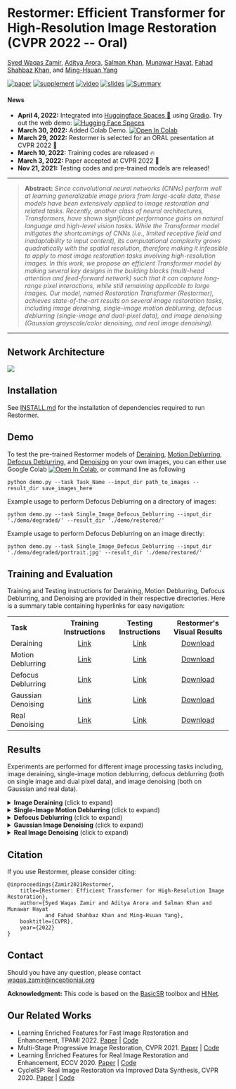 
# Restormer: Efficient Transformer for High-Resolution Image Restoration (CVPR 2022 -- Oral)

[Syed Waqas Zamir](https://scholar.google.es/citations?user=WNGPkVQAAAAJ&hl=en), [Aditya Arora](https://adityac8.github.io/), [Salman Khan](https://salman-h-khan.github.io/), [Munawar Hayat](https://scholar.google.com/citations?user=Mx8MbWYAAAAJ&hl=en), [Fahad Shahbaz Khan](https://scholar.google.es/citations?user=zvaeYnUAAAAJ&hl=en), and [Ming-Hsuan Yang](https://scholar.google.com/citations?user=p9-ohHsAAAAJ&hl=en)

[![paper](https://img.shields.io/badge/arXiv-Paper-<COLOR>.svg)](https://arxiv.org/abs/2111.09881)
[![supplement](https://img.shields.io/badge/Supplementary-Material-red)](https://drive.google.com/file/d/1oKGON8vG4uDWMmZKqHeTMnFowhOubifK/view?usp=sharing)
[![video](https://img.shields.io/badge/Video-Presentation-F9D371)](https://www.youtube.com/watch?v=3mqu6N4_0pY&t)
[![slides](https://img.shields.io/badge/Presentation-Slides-B762C1)](https://drive.google.com/file/d/19wKhnQtr3mcD6IsLj0ZFSwCgIRKUkDQJ/view?usp=sharing)
[![Summary](https://img.shields.io/badge/Summary-Slide-87CEEB)](https://drive.google.com/file/d/1wyKAMLzJpDqHiF6AMsmnmGQC241GyT8q/view?usp=sharing)


#### News
- **April 4, 2022:** Integrated into [Huggingface Spaces 🤗](https://huggingface.co/spaces) using [Gradio](https://github.com/gradio-app/gradio). Try out the web demo: [![Hugging Face Spaces](https://img.shields.io/badge/%F0%9F%A4%97%20Hugging%20Face-Spaces-blue)](https://huggingface.co/spaces/swzamir/Restormer)
- **March 30, 2022:** Added Colab Demo. [![Open In Colab](https://colab.research.google.com/assets/colab-badge.svg)](https://colab.research.google.com/drive/1C2818h7KnjNv4R1sabe14_AYL7lWhmu6?usp=sharing)
- **March 29, 2022:** Restormer is selected for an ORAL presentation at CVPR 2022 :dizzy:
- **March 10, 2022:** Training codes are released :fire:
- **March 3, 2022:** Paper accepted at CVPR 2022 :tada: 
- **Nov 21, 2021:** Testing codes and pre-trained models are released!

<hr />

> **Abstract:** *Since convolutional neural networks (CNNs) perform well at learning generalizable image priors from large-scale data, these models have been extensively applied to image restoration and related tasks. Recently, another class of neural architectures, Transformers, have shown significant performance gains on natural language and high-level vision tasks. While the Transformer model mitigates the shortcomings of CNNs (i.e., limited receptive field and inadaptability to input content), its computational complexity grows quadratically with the spatial resolution, therefore making it infeasible to apply to most image restoration tasks involving high-resolution images. In this work, we propose an efficient Transformer model by making several key designs in the building blocks (multi-head attention and feed-forward network) such that it can capture long-range pixel interactions, while still remaining applicable to large images. Our model, named Restoration Transformer (Restormer), achieves state-of-the-art results on several image restoration tasks, including image deraining, single-image motion deblurring, defocus deblurring (single-image and dual-pixel data), and image denoising (Gaussian grayscale/color denoising, and real image denoising).* 
<hr />

## Network Architecture

<img src = "https://i.imgur.com/ulLoEig.png"> 

## Installation

See [INSTALL.md](INSTALL.md) for the installation of dependencies required to run Restormer.

## Demo

To test the pre-trained Restormer models of [Deraining](https://drive.google.com/drive/folders/1ZEDDEVW0UgkpWi-N4Lj_JUoVChGXCu_u), [Motion Deblurring](https://drive.google.com/drive/folders/1czMyfRTQDX3j3ErByYeZ1PM4GVLbJeGK), [Defocus Deblurring](https://drive.google.com/drive/folders/1bRBG8DG_72AGA6-eRePvChlT5ZO4cwJ4?usp=sharing), and [Denoising](https://drive.google.com/drive/folders/1Qwsjyny54RZWa7zC4Apg7exixLBo4uF0) on your own images, you can either use Google Colab [![Open In Colab](https://colab.research.google.com/assets/colab-badge.svg)](https://colab.research.google.com/drive/1C2818h7KnjNv4R1sabe14_AYL7lWhmu6?usp=sharing), or command line as following
```
python demo.py --task Task_Name --input_dir path_to_images --result_dir save_images_here
```
Example usage to perform Defocus Deblurring on a directory of images:
```
python demo.py --task Single_Image_Defocus_Deblurring --input_dir './demo/degraded/' --result_dir './demo/restored/'
```
Example usage to perform Defocus Deblurring on an image directly:
```
python demo.py --task Single_Image_Defocus_Deblurring --input_dir './demo/degraded/portrait.jpg' --result_dir './demo/restored/'
```

## Training and Evaluation

Training and Testing instructions for Deraining, Motion Deblurring, Defocus Deblurring, and Denoising are provided in their respective directories. Here is a summary table containing hyperlinks for easy navigation:

<table>
  <tr>
    <th align="left">Task</th>
    <th align="center">Training Instructions</th>
    <th align="center">Testing Instructions</th>
    <th align="center">Restormer's Visual Results</th>
  </tr>
  <tr>
    <td align="left">Deraining</td>
    <td align="center"><a href="Deraining/README.md#training">Link</a></td>
    <td align="center"><a href="Deraining/README.md#evaluation">Link</a></td>
    <td align="center"><a href="https://drive.google.com/drive/folders/1HcLc6v03q_sP_lRPcl7_NJmlB9f48TWU?usp=sharing">Download</a></td>
  </tr>
  <tr>
    <td>Motion Deblurring</td>
    <td align="center"><a href="Motion_Deblurring/README.md#training">Link</a></td>
    <td align="center"><a href="Motion_Deblurring/README.md#evaluation">Link</a></td>
    <td align="center"><a href="https://drive.google.com/drive/folders/1qla3HEOuGapv1hqBwXEMi2USFPB2qmx_?usp=sharing">Download</a></td>
  </tr>
  <tr>
    <td>Defocus Deblurring</td>
    <td align="center"><a href="Defocus_Deblurring/README.md#training">Link</a></td>
    <td align="center"><a href="Defocus_Deblurring/README.md#evaluation">Link</a></td>
    <td align="center"><a href="https://drive.google.com/drive/folders/1V_pLc9CZFe4vN7c4SxtXsXKi2FnLUt98?usp=sharing">Download</a></td>
  </tr>
  <tr>
    <td>Gaussian Denoising</td>
    <td align="center"><a href="Denoising/README.md#training">Link</a></td>
    <td align="center"><a href="Denoising/README.md#evaluation">Link</a></td>
    <td align="center"><a href="https://drive.google.com/drive/folders/1rEAHUBkA9uCe9Q0AzI5zkYxePSgxYDEG?usp=sharing">Download</a></td>
  </tr>
  <tr>
    <td>Real Denoising</td>
    <td align="center"><a href="Denoising/README.md#training-1">Link</a></td>
    <td align="center"><a href="Denoising/README.md#evaluation-1">Link</a></td>
    <td align="center"><a href="https://drive.google.com/file/d/1CsEiN6R0hlmEoSTyy48nnhfF06P5aRR7/view?usp=sharing">Download</a></td>
  </tr>
</table>

## Results
Experiments are performed for different image processing tasks including, image deraining, single-image motion deblurring, defocus deblurring (both on single image and dual pixel data), and image denoising (both on Gaussian and real data). 

<details>
<summary><strong>Image Deraining</strong> (click to expand) </summary>

<img src = "https://i.imgur.com/mMoqYJi.png"> 
</details>

<details>
<summary><strong>Single-Image Motion Deblurring</strong> (click to expand) </summary>

<p align="center"><img src = "https://i.imgur.com/htagDSl.png" width="400"></p></details>

<details>
<summary><strong>Defocus Deblurring</strong> (click to expand) </summary>

S: single-image defocus deblurring.
D: dual-pixel defocus deblurring.

<img src = "https://i.imgur.com/sfKnLG2.png"> 
</details>


<details>
<summary><strong>Gaussian Image Denoising</strong> (click to expand) </summary>

Top super-row: learning a single model to handle various noise levels.
Bottom super-row: training a separate model for each noise level.

<table>
  <tr>
    <td> <img src = "https://i.imgur.com/4vzV8Qy.png" width="400"> </td>
    <td> <img src = "https://i.imgur.com/Sx986Xs.png" width="500"> </td>
  </tr>
  <tr>
    <td><p align="center"><b>Grayscale</b></p></td>
    <td><p align="center"><b>Color</b></p></td>
  </tr>
</table>
</details>

<details>
<summary><strong>Real Image Denoising</strong> (click to expand) </summary>

<img src = "https://i.imgur.com/6v5PRxj.png">
</details>

## Citation
If you use Restormer, please consider citing:

    @inproceedings{Zamir2021Restormer,
        title={Restormer: Efficient Transformer for High-Resolution Image Restoration}, 
        author={Syed Waqas Zamir and Aditya Arora and Salman Khan and Munawar Hayat 
                and Fahad Shahbaz Khan and Ming-Hsuan Yang},
        booktitle={CVPR},
        year={2022}
    }


## Contact
Should you have any question, please contact waqas.zamir@inceptioniai.org


**Acknowledgment:** This code is based on the [BasicSR](https://github.com/xinntao/BasicSR) toolbox and [HINet](https://github.com/megvii-model/HINet). 

## Our Related Works
- Learning Enriched Features for Fast Image Restoration and Enhancement, TPAMI 2022. [Paper](https://www.waqaszamir.com/publication/zamir-2022-mirnetv2/) | [Code](https://github.com/swz30/MIRNetv2)
- Multi-Stage Progressive Image Restoration, CVPR 2021. [Paper](https://arxiv.org/abs/2102.02808) | [Code](https://github.com/swz30/MPRNet)
- Learning Enriched Features for Real Image Restoration and Enhancement, ECCV 2020. [Paper](https://arxiv.org/abs/2003.06792) | [Code](https://github.com/swz30/MIRNet)
- CycleISP: Real Image Restoration via Improved Data Synthesis, CVPR 2020. [Paper](https://arxiv.org/abs/2003.07761) | [Code](https://github.com/swz30/CycleISP)

